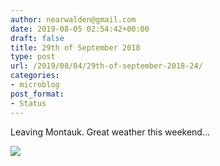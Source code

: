 ```yaml
---
author: nearwalden@gmail.com
date: 2019-08-05 02:54:42+00:00
draft: false
title: 29th of September 2018
type: post
url: /2019/08/04/29th-of-september-2018-24/
categories:
- microblog
post_format:
- Status
---
```


Leaving Montauk. Great weather this weekend…





![](https://nearwalden.micro.blog/uploads/2019/2c16d25f17.jpg)




